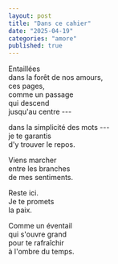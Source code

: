 ```yaml
---
layout: post
title: "Dans ce cahier"
date: "2025-04-19"
categories: "amore"
published: true
---
```


Entaillées  
dans la forêt de nos amours,  
ces pages,  
comme un passage  
qui descend  
jusqu'au centre ---  

dans la simplicité des mots ---  
je te garantis  
d'y trouver le repos.  

Viens marcher  
entre les branches  
de mes sentiments.  

Reste ici.  
Je te promets  
la paix.  

Comme un éventail  
qui s'ouvre grand  
pour te rafraîchir  
à l'ombre du temps.  
